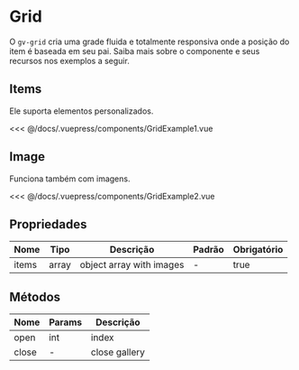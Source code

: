 # Grid

O `gv-grid` cria uma grade fluida e totalmente responsiva onde a posição do item é baseada em seu pai. Saiba mais sobre o componente e seus recursos nos exemplos a seguir.

## Items

Ele suporta elementos personalizados.

<grid-example-1 />

<<< @/docs/.vuepress/components/GridExample1.vue

## Image

Funciona também com imagens.

<grid-example-2 />

<<< @/docs/.vuepress/components/GridExample2.vue

## Propriedades

| Nome  | Tipo  | Descrição                | Padrão | Obrigatório |
| ----- | :---: | ------------------------ | ------ | ----------- |
| items | array | object array with images | -      | true        |

## Métodos

| Nome  | Params | Descrição     |
| ----- | ------ | ------------- |
| open  | int    | index         |
| close | -      | close gallery |
